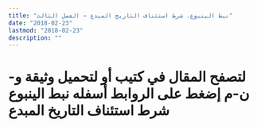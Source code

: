 ```yaml
---
title: "نبط الينبوع، شرط استئناف التاريخ المبدع – الفصل الثالث"
date: "2018-02-23"
lastmod: "2018-02-23"
description: ""
---
```

# **لتصفح المقال في كتيب أو لتحميل وثيقة و-ن-م إضغط على الروابط أسفله** **نبط الينبوع شرط استئناف التاريخ المبدع**

###
